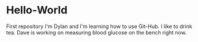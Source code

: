 # Hello-World
First repository
I'm Dylan and I'm learning how to use Git-Hub.
I like to drink tea.
Dave is working on measuring blood glucose on the bench right now.

